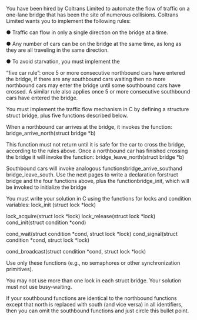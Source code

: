You have been hired by Coltrans Limited to automate the flow of traffic on a one-lane bridge that has been the site of numerous collisions. Coltrans Limited wants you to implement the following rules:

●	Traffic can flow in only a single direction on the bridge at a time.

●	Any number of cars can be on the bridge at the same time, as long as they are all traveling in the same direction.

●	To avoid starvation, you must implement the

“five car rule”: once 5 or more consecutive northbound cars have entered the bridge, if there are any southbound cars waiting then no more northbound cars may enter the bridge until some southbound cars have crossed. A similar rule also applies once 5 or more consecutive southbound cars have entered the bridge.

You must implement the traffic flow mechanism in C by defining a structure struct bridge, plus five functions described below.

When a northbound car arrives at the bridge, it invokes the function:
bridge_arrive_north(struct bridge *b)

This function must not return until it is safe for the car to cross the bridge, according to the rules above. Once a northbound car has finished crossing the bridge it will invoke the function: bridge_leave_north(struct bridge *b)

Southbound cars will invoke analogous functionsbridge_arrive_southand bridge_leave_south. Use the next pages to write a declaration forstruct bridge and the four functions above, plus the functionbridge_init, which will be invoked to initialize the bridge

You must write your solution in C using the functions for locks and condition variables: lock_init (struct lock *lock)

lock_acquire(struct lock *lock)
lock_release(struct lock *lock)
cond_init(struct condition *cond)
 

cond_wait(struct condition *cond, struct lock *lock) cond_signal(struct condition *cond, struct lock *lock)

cond_broadcast(struct condition *cond, struct lock *lock)

Use only these functions (e.g., no semaphores or other synchronization primitives).

You may not use more than one lock in each struct bridge.
Your solution must not use busy-waiting.

If your southbound functions are identical to the northbound functions except that north is replaced with south (and vice versa) in all identifiers, then you can omit the southbound functions and just circle this bullet point.
